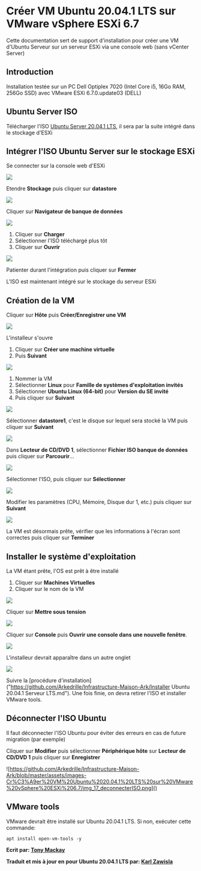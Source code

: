 # **Créer VM Ubuntu 20.04.1 LTS sur VMware vSphere ESXi 6.7**

Cette documentation sert de support d'installation pour créer une VM d'Ubuntu Serveur sur un serveur ESXi via une console web (sans vCenter Server)



## Introduction

Installation testée sur un PC Dell Optiplex 7020 (Intel Core i5, 16Go RAM, 256Go SSD) avec VMware ESXi 6.7.0.update03 (DELL) 



## Ubuntu Server ISO

Télécharger l'ISO [Ubuntu Server 20.04.1 LTS](https://ubuntu.com/download/server), il sera par la suite intégré dans le stockage d'ESXi



## Intégrer l'ISO Ubuntu Server sur le stockage ESXi

Se connecter sur la console web d'ESXi

![](https://github.com/Arkedrille/Infrastructure-Maison-Ark/blob/master/assets/images-Cr%C3%A9er%20VM%20Ubuntu%2020.04.1%20LTS%20sur%20VMware%20vSphere%20ESXi%206.7/img_01_vmwareConsole.png)

Etendre **Stockage** puis cliquer sur **datastore**

![](https://github.com/Arkedrille/Infrastructure-Maison-Ark/blob/master/assets/images-Cr%C3%A9er%20VM%20Ubuntu%2020.04.1%20LTS%20sur%20VMware%20vSphere%20ESXi%206.7/img_02_datastore.png)

Cliquer sur **Navigateur de banque de données**

![](https://github.com/Arkedrille/Infrastructure-Maison-Ark/blob/master/assets/images-Cr%C3%A9er%20VM%20Ubuntu%2020.04.1%20LTS%20sur%20VMware%20vSphere%20ESXi%206.7/img_03_navigateurbdd.png)

1. Cliquer sur **Charger**
2. Sélectionner l'ISO téléchargé plus tôt
3. Cliquer sur **Ouvrir**

![](https://github.com/Arkedrille/Infrastructure-Maison-Ark/blob/master/assets/images-Cr%C3%A9er%20VM%20Ubuntu%2020.04.1%20LTS%20sur%20VMware%20vSphere%20ESXi%206.7/img_04_explorateurWin.png)

Patienter durant l'intégration puis cliquer sur **Fermer**

L'ISO est maintenant intégré sur le stockage du serveur ESXi



## Création de la VM

Cliquer sur **Hôte** puis **Créer/Enregistrer une VM**

![](https://github.com/Arkedrille/Infrastructure-Maison-Ark/blob/master/assets/images-Cr%C3%A9er%20VM%20Ubuntu%2020.04.1%20LTS%20sur%20VMware%20vSphere%20ESXi%206.7/img_06_creationVM1.png)

L'installeur s'ouvre

1. Cliquer sur **Créer une machine virtuelle**
2. Puis **Suivant**

![](https://github.com/Arkedrille/Infrastructure-Maison-Ark/blob/master/assets/images-Cr%C3%A9er%20VM%20Ubuntu%2020.04.1%20LTS%20sur%20VMware%20vSphere%20ESXi%206.7/img_07_creationVM2.png)

1. Nommer la VM
2. Sélectionner **Linux** pour **Famille de systèmes d'exploitation invités**
3. Sélectionner **Ubuntu Linux (64-bit)** pour **Version du SE invité**
4. Puis cliquer sur **Suivant**

![](https://github.com/Arkedrille/Infrastructure-Maison-Ark/blob/master/assets/images-Cr%C3%A9er%20VM%20Ubuntu%2020.04.1%20LTS%20sur%20VMware%20vSphere%20ESXi%206.7/img_08_creationVM3.png)

Sélectionner **datastore1**, c'est le disque sur lequel sera stocké la VM puis cliquer sur **Suivant**

![](https://github.com/Arkedrille/Infrastructure-Maison-Ark/blob/master/assets/images-Cr%C3%A9er%20VM%20Ubuntu%2020.04.1%20LTS%20sur%20VMware%20vSphere%20ESXi%206.7/img_09_creationVM4.png)

Dans **Lecteur de CD/DVD 1**, sélectionner **Fichier ISO banque de données** puis cliquer sur **Parcourir**…

![](https://github.com/Arkedrille/Infrastructure-Maison-Ark/blob/master/assets/images-Cr%C3%A9er%20VM%20Ubuntu%2020.04.1%20LTS%20sur%20VMware%20vSphere%20ESXi%206.7/img_09_creationVM5.png)

Sélectionner l'ISO, puis cliquer  sur **Sélectionner**

![](https://github.com/Arkedrille/Infrastructure-Maison-Ark/blob/master/assets/images-Cr%C3%A9er%20VM%20Ubuntu%2020.04.1%20LTS%20sur%20VMware%20vSphere%20ESXi%206.7/img_09_creationVM6.png)

Modifier les paramètres (CPU, Mémoire, Disque dur 1, etc.) puis cliquer sur **Suivant**

![](https://github.com/Arkedrille/Infrastructure-Maison-Ark/blob/master/assets/images-Cr%C3%A9er%20VM%20Ubuntu%2020.04.1%20LTS%20sur%20VMware%20vSphere%20ESXi%206.7/img_09_creationVM7.png)

La VM est désormais prête, vérifier que les informations à l'écran sont correctes puis cliquer sur **Terminer**



## Installer le système d'exploitation

La VM étant prête, l'OS est prêt à être installé

1. Cliquer sur **Machines Virtuelles**
2. Cliquer sur le nom de la VM

![](https://github.com/Arkedrille/Infrastructure-Maison-Ark/blob/master/assets/images-Cr%C3%A9er%20VM%20Ubuntu%2020.04.1%20LTS%20sur%20VMware%20vSphere%20ESXi%206.7/img_13_installos.png)

Cliquer sur **Mettre sous tension**

![](https://github.com/Arkedrille/Infrastructure-Maison-Ark/blob/master/assets/images-Cr%C3%A9er%20VM%20Ubuntu%2020.04.1%20LTS%20sur%20VMware%20vSphere%20ESXi%206.7/img_14_sousTension.png)

Cliquer sur **Console** puis **Ouvrir une console dans une nouvelle fenêtre**.

![](https://github.com/Arkedrille/Infrastructure-Maison-Ark/blob/master/assets/images-Cr%C3%A9er%20VM%20Ubuntu%2020.04.1%20LTS%20sur%20VMware%20vSphere%20ESXi%206.7/img_15_console.png)

L'installeur devrait apparaître dans un autre onglet 

![](https://github.com/Arkedrille/Infrastructure-Maison-Ark/blob/master/assets/images-Cr%C3%A9er%20VM%20Ubuntu%2020.04.1%20LTS%20sur%20VMware%20vSphere%20ESXi%206.7/img_16_installeur.png)

Suivre la [procédure d'installation]("https://github.com/Arkedrille/Infrastructure-Maison-Ark/Installer Ubuntu 20.04.1 Serveur LTS.md"). Une fois finie, on devra retirer l'ISO et installer VMware tools.



## Déconnecter l'ISO Ubuntu

Il faut déconnecter l'ISO Ubuntu pour éviter des erreurs en cas de future migration (par exemple)

Cliquer sur **Modifier** puis sélectionner **Périphérique hôte** sur **Lecteur de CD/DVD 1** puis cliquer sur **Enregistrer**

![https://github.com/Arkedrille/Infrastructure-Maison-Ark/blob/master/assets/images-Cr%C3%A9er%20VM%20Ubuntu%2020.04.1%20LTS%20sur%20VMware%20vSphere%20ESXi%206.7/img_17_deconnecterISO.png]()



## VMware tools

VMware devrait être installé sur Ubuntu 20.04.1 LTS. Si non, exécuter cette commande:

```
apt install open-vm-tools -y
```



**Ecrit par: [Tony Mackay](https://tonymackay.net/)**

**Traduit et mis à jour en pour Ubuntu 20.04.1 LTS par: [Karl Zawisla](https://github.com/Arkedrille/)**
